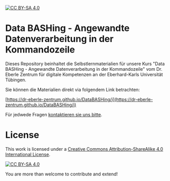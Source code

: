 [![CC BY-SA 4.0][cc-by-sa-shield]][cc-by-sa]

# Data BASHing - Angewandte Datenverarbeitung in der Kommandozeile

Dieses Repository beinhaltet die Selbstlernmaterialien für unsere Kurs "Data BASHing - Angewandte Datenverarbeitung in der Kommandozeile" vom Dr. Eberle Zentrum für digitale Kompetenzen an der Eberhard-Karls Universität Tübingen.

Sie können die Materialien direkt via folgendem Link betrachten:

[https://dr-eberle-zentrum.github.io/DataBASHing/i](https://dr-eberle-zentrum.github.io/DataBASHing/i)


Für jedwede Fragen [kontaktieren sie uns bitte](https://uni-tuebingen.de/de/151602).




# License

This work is licensed under a
[Creative Commons Attribution-ShareAlike 4.0 International License][cc-by-sa].

[![CC BY-SA 4.0][cc-by-sa-image]][cc-by-sa]

[cc-by-sa]: http://creativecommons.org/licenses/by-sa/4.0/
[cc-by-sa-image]: https://licensebuttons.net/l/by-sa/4.0/88x31.png
[cc-by-sa-shield]: https://img.shields.io/badge/License-CC%20BY--SA%204.0-lightgrey.svg

You are more than welcome to contribute and extend!
